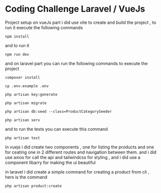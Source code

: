 # Coding Challenge Laravel / VueJs
Project setup
on vueJs part i did use vite to create and build the project , to run it execute the following commands 
```
npm install	
```
and to run it
```
npm run dev	
```
 and on laravel part you can run the following commands to execute the project
 ```
composer install
```
```
cp .env.example .env
```
```
php artisan key:generate
```
```
php artisan migrate
```
```
php artisan db:seed --class=ProductCategorySeeder
```
```
php artisan serv
```
and to run the tests you can execute this command 
```
php artisan test
```

in vuejs i did create two components , one for listing the products and one for ceating one in 2 different routes and navigation between them. and i did use axios for call the api and tailwindcss for styling , and i did use a component libarry for making the ui beautiful

in laravel i did create a simple command for creating a product from cli , hers is the command 

```
php artisan product:create
```